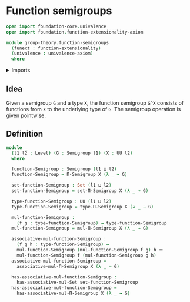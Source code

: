 # Function semigroups

```agda
open import foundation-core.univalence
open import foundation.function-extensionality-axiom

module group-theory.function-semigroups
  (funext : function-extensionality)
  (univalence : univalence-axiom)
  where
```

<details><summary>Imports</summary>

```agda
open import foundation.identity-types funext
open import foundation.sets funext univalence
open import foundation.universe-levels

open import group-theory.dependent-products-semigroups funext univalence
open import group-theory.semigroups funext univalence
```

</details>

## Idea

Given a semigroup `G` and a type `X`, the function semigroup `G^X` consists of
functions from `X` to the underlying type of `G`. The semigroup operation is
given pointwise.

## Definition

```agda
module _
  {l1 l2 : Level} (G : Semigroup l1) (X : UU l2)
  where

  function-Semigroup : Semigroup (l1 ⊔ l2)
  function-Semigroup = Π-Semigroup X (λ _ → G)

  set-function-Semigroup : Set (l1 ⊔ l2)
  set-function-Semigroup = set-Π-Semigroup X (λ _ → G)

  type-function-Semigroup : UU (l1 ⊔ l2)
  type-function-Semigroup = type-Π-Semigroup X (λ _ → G)

  mul-function-Semigroup :
    (f g : type-function-Semigroup) → type-function-Semigroup
  mul-function-Semigroup = mul-Π-Semigroup X (λ _ → G)

  associative-mul-function-Semigroup :
    (f g h : type-function-Semigroup) →
    mul-function-Semigroup (mul-function-Semigroup f g) h ＝
    mul-function-Semigroup f (mul-function-Semigroup g h)
  associative-mul-function-Semigroup =
    associative-mul-Π-Semigroup X (λ _ → G)

  has-associative-mul-function-Semigroup :
    has-associative-mul-Set set-function-Semigroup
  has-associative-mul-function-Semigroup =
    has-associative-mul-Π-Semigroup X (λ _ → G)
```
